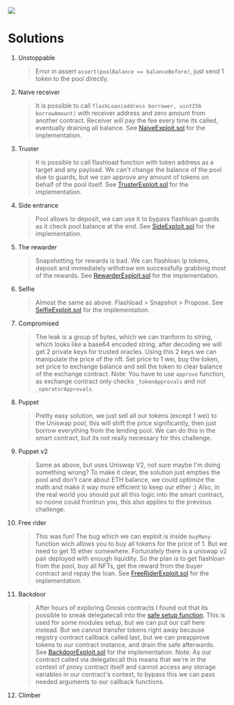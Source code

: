 ![](cover.png)

# Solutions

1. Unstoppable

   > Error in assert `assert(poolBalance == balanceBefore)`, just send 1 token to the pool directly.

2. Naive receiver

   > It is possible to call `flashLoan(address borrower, uint256 borrowAmount)` with receiver address and zero amount from another contract. Receiver will pay the fee every time its called, eventually draining all balance. See [NaiveExploit.sol](contracts/attacker-contracts/NaiveExploit.sol) for the implementation.

3. Truster

   > It is possible to call flashload function with token address as a target and any payload. We can't change the balance of the pool due to guards, but we can approve any amount of tokens on behalf of the pool itself. See [TrusterExploit.sol](contracts/attacker-contracts/TrusterExploit.sol) for the implementation.

4. Side entrance

   > Pool allows to deposit, we can use it to bypass flashloan guards as it check pool balance at the end. See [SideExploit.sol](contracts/attacker-contracts/SideExploit.sol) for the implementation.

5. The rewarder

   > Snapshotting for rewards is bad. We can flashloan lp tokens, deposit and immediately withdraw em successfully grabbing most of the rewards. See [RewarderExploit.sol](contracts/attacker-contracts/RewarderExploit.sol) for the implementation.

6. Selfie

   > Almost the same as above. Flashload > Snapshot > Propose. See [SelfieExploit.sol](contracts/attacker-contracts/SelfieExploit.sol) for the implementation.

7. Compromised

   > The leak is a group of bytes, which we can tranform to string, which looks like a base64 encoded string, after decoding we will get 2 private keys for trusted oracles. Using this 2 keys we can manipulate the price of the nft. Set price to 1 wei, buy the token, set price to exchange balance and sell the token to clear balance of the exchange contract. Note: You have to use `approve` function, as exchange contract only checks `_tokenApprovals` and not `_operatorApprovals`.

8. Puppet

   > Pretty easy solution, we just sell all our tokens (except 1 wei) to the Uniswap pool, this will shift the price significantly, then just borrow everything from the lending pool. We can do this in the smart contract, but its not really necessary for this challenge.

9. Puppet v2

   > Same as above, but uses Uniswap V2, not sure maybe I'm doing something wrong? To make it clear, the solution just empties the pool and don't care about ETH balance, we could optimize the math and make it way more efficient to keep our ether :) Also, in the real world you should put all this logic into the smart contract, so noone could frontrun you, this also applies to the previous challenge.

10. Free rider

    > This was fun! The bug which we can exploit is inside `buyMany` function wich allows you to buy all tokens for the price of 1. But we need to get 15 ether somewhere. Fortunately there is a uniswap v2 pair deployed with enough liquidity. So the plan is to get flashloan from the pool, buy all NFTs, get the reward from the buyer contract and repay the loan. See [FreeRiderExploit.sol](contracts/attacker-contracts/FreeRiderExploit.sol) for the implementation.

11. Backdoor

    > After hours of exploring Gnosis contracts I found out that its possible to sneak delegatecall into the [safe setup function](https://github.com/safe-global/safe-contracts/blob/c36bcab46578a442862d043e12a83fec41143dec/contracts/GnosisSafe.sol#L69). This is used for some modules setup, but we can put our call here instead. But we cannot transfer tokens right away because registry contract callback called last, but we can preapprove tokens to our contract instance, and drain the safe afterwards. See [BackdoorExploit.sol](contracts/attacker-contracts/BackdoorExploit.sol) for the implementation. Note: As our contract called via delegatecall this means that we're in the context of proxy contract itself and cannot access any storage variables in our contract's context, to bypass this we can pass needed arguments to our callback functions.

12. Climber
